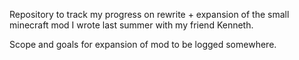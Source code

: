 Repository to track my progress on rewrite + expansion of the small minecraft mod I wrote last summer with my friend Kenneth.

Scope and goals for expansion of mod to be logged somewhere.
